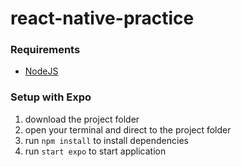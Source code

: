 # react-native-practice

### Requirements

- [NodeJS](https://nodejs.org/en/download/)

### Setup with Expo

1. download the project folder
2. open your terminal and direct to the project folder
3. run `npm install` to install dependencies
4. run `start expo` to start application
